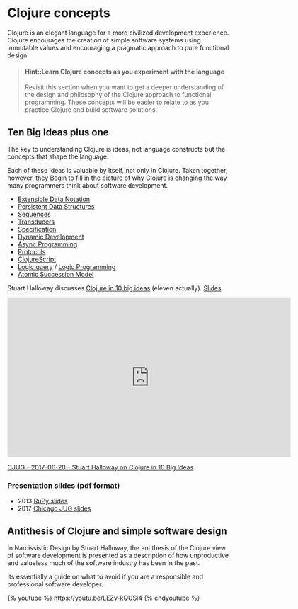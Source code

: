 # Clojure concepts
Clojure is an elegant language for a more civilized development experience. Clojure encourages the creation of simple software systems using immutable values and encouraging a pragmatic approach to pure functional design.

> #### Hint::Learn Clojure concepts as you experiment with the language
> Revisit this section when you want to get a deeper understanding of the design and philosophy of the Clojure approach to functional programming.
> These concepts will be easier to relate to as you practice Clojure and build software solutions.

## Ten Big Ideas plus one
The key to understanding Clojure is ideas, not language constructs but the concepts that shape the language.

Each of these ideas is valuable by itself, not only in Clojure. Taken together, however, they Begin to fill in the picture of why Clojure is changing the way many programmers think about software development.

* [Extensible Data Notation](https://github.com/edn-format/edn)
* [Persistent Data Structures](https://clojure.org/reference/data_structures)
* [Sequences](https://clojure.org/reference/sequences)
* [Transducers](https://clojure.org/reference/transducers)
* [Specification](https://clojure.org/about/spec)
* [Dynamic Development](https://clojure.org/about/dynamic)
* [Async Programming](http://clojure.com/blog/2013/06/28/clojure-core-async-channels.html)
* [Protocols](https://clojure.org/reference/protocols)
* [ClojureScript](https://clojurescript.org/)
* [Logic query](http://docs.datomic.com/query.html) / [Logic Programming](https://github.com/clojure/core.logic)
* [Atomic Succession Model](https://clojure.org/about/concurrent_programming)

Stuart Halloway discusses [Clojure in 10 big ideas](https://vimeo.com/223240720) (eleven actually). [Slides](https://github.com/stuarthalloway/presentations/wiki/Clojure-in-10-Big-Ideas)

<iframe src="https://player.vimeo.com/video/223240720" width="640" height="360" frameborder="0" allow="autoplay; fullscreen" allowfullscreen></iframe>
<p><a href="https://vimeo.com/223240720">CJUG - 2017-06-20 - Stuart Halloway on Clojure in 10 Big Ideas</a></p>


### Presentation slides (pdf format)
* 2013 [RuPy slides](https://github.com/stuarthalloway/presentations/blob/master/Barnstorming_2013/ClojureInTenBigIdeas.pdf?raw=true)
* 2017 [Chicago JUG slides](https://github.com/stuarthalloway/presentations/blob/master/ClojureInTenBigIdeas-Jun-2017.pdf?raw=true)


## Antithesis of Clojure and simple software design
In Narcissistic Design by Stuart Halloway, the antithesis of the Clojure view of software development is presented as a description of how unproductive and valueless much of the software industry has been in the past.

Its essentially a guide on what to avoid if you are a responsible and professional software developer.

{% youtube %}
https://youtu.be/LEZv-kQUSi4
{% endyoutube %}
